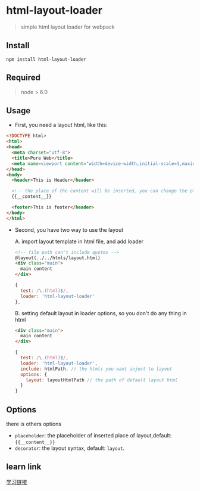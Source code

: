 # html-layout-loader

> simple html layout loader for webpack

## Install

`npm install html-layout-loader`

## Required

> node > 6.0

## Usage

- First, you need a layout html, like this:
```html
<!DOCTYPE html>
<html>
<head>
  <meta charset="utf-8">
  <title>Pure Web</title>
  <meta name=viewport content="width=device-width,initial-scale=1,maximum-scale=1,minimum-scale=1,user-scalable=no">
</head>
<body>
  <header>This is Header</header>

  <!-- the place of the content will be inserted, you can change the placeholder in loader options-->
  {{__content__}}

  <footer>This is footer</header>
</body>
</html>
```
- Second, you have two way to use the layout

  A. import layout template in html file, and add loader

  ```html
  <!-- file path can't include quotes -->
  @layout(../../htmls/layout.html)
  <div class="main">
    main content
  </div>
  ```
  ```javascript
  {
    test: /\.(html)$/,
    loader: 'html-layout-loader'
  },
  ```
  B. setting default layout in loader options, so you don't do any thing in html
  ```html
  <div class="main">
    main content
  </div>
  ```
  ```javascript
  {
    test: /\.(html)$/,
    loader: 'html-layout-loader',
    include: htmlPath, // the htmls you want inject to layout
    options: {
      layout: layoutHtmlPath // the path of default layout html
    }
  }
  ```

## Options

there is others options

* `placeholder`: the placeholder of inserted place of layout,default: `{{__content__}}`
* `decorator`: the layout syntax, default: `layout`.

## learn link

[学习链接](https://segmentfault.com/a/1190000011524373)
